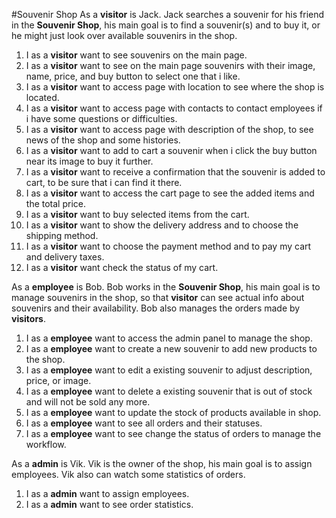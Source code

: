 #Souvenir Shop
As a **visitor** is Jack. Jack searches a souvenir for his friend in the **Souvenir Shop**, his main goal is to find 
a souvenir(s) and to buy it, or he might just look over available souvenirs in the shop.

1. I as a **visitor** want to see souvenirs on the main page.
1. I as a **visitor** want to see on the main page souvenirs with their image, name, price, and buy button to select one that i like. 
1. I as a **visitor** want to access page with location to see where the shop is located.
1. I as a **visitor** want to access page with contacts to contact employees if i have some questions or difficulties.
1. I as a **visitor** want to access page with description of the shop, to see news of the shop and some histories.
1. I as a **visitor** want to add to cart a souvenir when i click the buy button near its image to buy it further.
1. I as a **visitor** want to receive a confirmation that the souvenir is added to cart, to be sure that i can find it there.
1. I as a **visitor** want to access the cart page to see the added items and the total price.
1. I as a **visitor** want to buy selected items from the cart.
1. I as a **visitor** want to show the delivery address and to choose the shipping method.
1. I as a **visitor** want to choose the payment method and to pay my cart and delivery taxes.
1. I as a **visitor** want check the status of my cart.

As a **employee** is Bob. Bob works in the **Souvenir Shop**, his main goal is to manage souvenirs in the shop, so that
**visitor** can see actual info about souvenirs and their availability. Bob also manages the orders made by **visitors**.

1. I as a **employee** want to access the admin panel to manage the shop. 
1. I as a **employee** want to create a new souvenir to add new products to the shop. 
1. I as a **employee** want to edit a existing souvenir to adjust description, price, or image. 
1. I as a **employee** want to delete a existing souvenir that is out of stock and will not be sold any more. 
1. I as a **employee** want to update the stock of products available in shop. 
1. I as a **employee** want to see all orders and their statuses. 
1. I as a **employee** want to see change the status of orders to manage the workflow. 

As a **admin** is Vik. Vik is the owner of the shop, his main goal is to assign employees. Vik also can watch some 
statistics of orders.

1. I as a **admin** want to assign employees.
1. I as a **admin** want to see order statistics.


